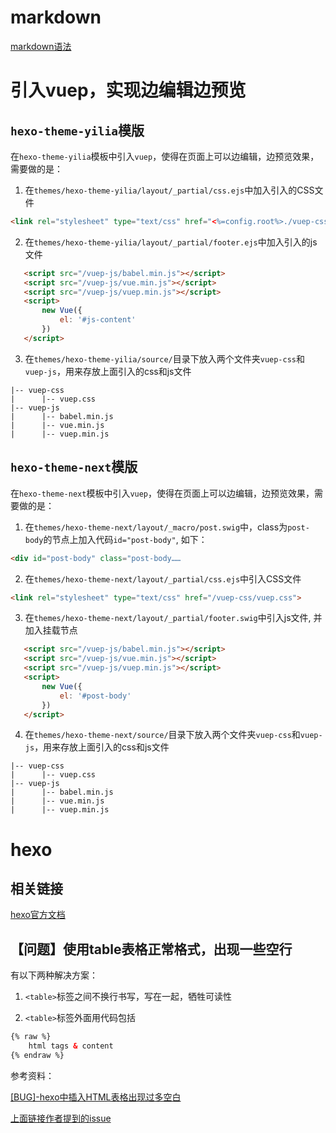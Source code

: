 # markdown

[markdown语法](https://www.jianshu.com/p/191d1e21f7ed)


# 引入vuep，实现边编辑边预览

## `hexo-theme-yilia`模版

在`hexo-theme-yilia`模板中引入`vuep`，使得在页面上可以边编辑，边预览效果，需要做的是：

1. 在`themes/hexo-theme-yilia/layout/_partial/css.ejs`中加入引入的CSS文件

``` html
<link rel="stylesheet" type="text/css" href="<%=config.root%>./vuep-css/vuep.css">
```

2. 在`themes/hexo-theme-yilia/layout/_partial/footer.ejs`中加入引入的js文件

 ``` html
    <script src="/vuep-js/babel.min.js"></script>
    <script src="/vuep-js/vue.min.js"></script>
    <script src="/vuep-js/vuep.min.js"></script>
    <script>
        new Vue({
            el: '#js-content'
        })
    </script>
 ```

 3. 在`themes/hexo-theme-yilia/source/`目录下放入两个文件夹`vuep-css`和`vuep-js`，用来存放上面引入的css和js文件
```
|-- vuep-css
|      |-- vuep.css
|-- vuep-js
|      |-- babel.min.js
|      |-- vue.min.js
|      |-- vuep.min.js
```

## `hexo-theme-next`模版

在`hexo-theme-next`模板中引入`vuep`，使得在页面上可以边编辑，边预览效果，需要做的是：

1. 在`themes/hexo-theme-next/layout/_macro/post.swig`中，class为`post-body`的节点上加入代码`id="post-body"`, 如下：

``` html
<div id="post-body" class="post-body……
```

2. 在`themes/hexo-theme-next/layout/_partial/css.ejs`中引入CSS文件

``` html
<link rel="stylesheet" type="text/css" href="/vuep-css/vuep.css">
```

3. 在`themes/hexo-theme-next/layout/_partial/footer.swig`中引入js文件, 并加入挂载节点

 ``` html
    <script src="/vuep-js/babel.min.js"></script>
    <script src="/vuep-js/vue.min.js"></script>
    <script src="/vuep-js/vuep.min.js"></script>
    <script>
        new Vue({
            el: '#post-body'
        })
    </script>
 ```

4. 在`themes/hexo-theme-next/source/`目录下放入两个文件夹`vuep-css`和`vuep-js`，用来存放上面引入的css和js文件
```
|-- vuep-css
|      |-- vuep.css
|-- vuep-js
|      |-- babel.min.js
|      |-- vue.min.js
|      |-- vuep.min.js
```




# hexo

## 相关链接

[hexo官方文档](https://hexo.io/zh-cn/)

## 【问题】使用table表格正常格式，出现一些空行

有以下两种解决方案： 

1. `<table>`标签之间不换行书写，写在一起，牺牲可读性

2. `<table>`标签外面用代码包括

``` html
{% raw %}
    html tags & content
{% endraw %}
```

参考资料：

[[BUG]-hexo中插入HTML表格出现过多空白](https://www.zhaokangbing.com/posts/programming/2017-02-04-too-much-whitespace-for-html-table-in-hexo/)

[上面链接作者提到的issue](https://github.com/hexojs/hexo/issues/2391)